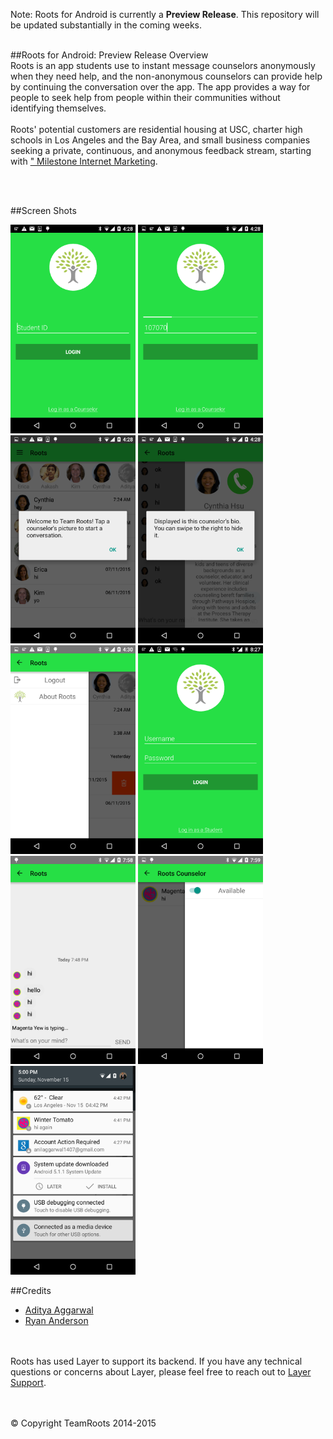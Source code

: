 




Note: Roots for Android is currently a **Preview Release**. This repository will be updated substantially in the coming weeks.
<br> <br>

##<a name="overview"></a>Roots for Android: Preview Release Overview
<br>
Roots is an app students use to instant message counselors anonymously when they need help, and the non-anonymous counselors can provide help by continuing the conversation over the app. The app provides a way for people to seek help from people within their communities without identifying themselves. <br> <br>
Roots' potential customers are residential housing at USC, charter high schools in Los Angeles and the Bay Area, and small business companies seeking a private, continuous, and anonymous feedback stream, starting with <a href="http://www.milestoneinternet.com/">" Milestone Internet Marketing</a>.

<br><br>

##<a name="credits"></a>Screen Shots
<br>
<div style="display:inline">
<img style="width:200px" src="assets/screenshot.png"></img>
<img style="width:200px" src="assets/screenshot1.png"></img>
<img style="width:200px" src="assets/screenshot2.png"></img>
<img  style="width:200px" src="assets/screenshot3.png"></img>
<img style="width:200px" src="assets/screenshot4.png"></img>
<img style="width:200px" src="assets/screenshot5.png"></img>
<img style="width:200px" src="assets/screenshot6.png"></img>
<img style="width:200px" src="assets/screenshot7.png"></img>
<img style="width:200px" src="assets/screenshot8.png"></img>
</div>


##<a name="credits"></a>Credits

* [Aditya Aggarwal](https://github.com/AdityaAgg)
* [Ryan Anderson](https://github.com/rkanderson)

<br><br>
Roots has used Layer to support its backend. If you have any technical questions or concerns about Layer, please feel free to reach out to [Layer Support](mailto:support@layer.com).

<br>
<br>
© Copyright TeamRoots 2014-2015